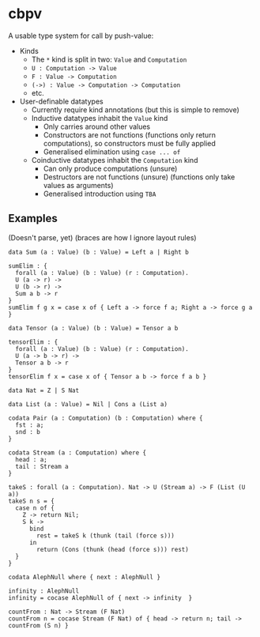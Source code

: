 # cbpv

A usable type system for call by push-value:

* Kinds
  * The `*` kind is split in two: `Value` and `Computation`
  * `U : Computation -> Value`
  * `F : Value -> Computation`
  * `(->) : Value -> Computation -> Computation`
  * etc.
* User-definable datatypes
  * Currently require kind annotations (but this is simple to remove)
  * Inductive datatypes inhabit the `Value` kind
    * Only carries around other values
    * Constructors are not functions (functions only return computations),
      so constructors must be fully applied
    * Generalised elimination using `case ... of`
  * Coinductive datatypes inhabit the `Computation` kind
    * Can only produce computations (unsure)
    * Destructors are not functions (unsure) (functions only take values as arguments)
    * Generalised introduction using `TBA`

## Examples

(Doesn't parse, yet) (braces are how I ignore layout rules)

```
data Sum (a : Value) (b : Value) = Left a | Right b

sumElim : {
  forall (a : Value) (b : Value) (r : Computation).
  U (a -> r) ->
  U (b -> r) ->
  Sum a b -> r
}
sumElim f g x = case x of { Left a -> force f a; Right a -> force g a }

data Tensor (a : Value) (b : Value) = Tensor a b

tensorElim : {
  forall (a : Value) (b : Value) (r : Computation).
  U (a -> b -> r) ->
  Tensor a b -> r
}
tensorElim f x = case x of { Tensor a b -> force f a b }

data Nat = Z | S Nat

data List (a : Value) = Nil | Cons a (List a)

codata Pair (a : Computation) (b : Computation) where {
  fst : a;
  snd : b
}

codata Stream (a : Computation) where {
  head : a;
  tail : Stream a
}

takeS : forall (a : Computation). Nat -> U (Stream a) -> F (List (U a))
takeS n s = {
  case n of { 
    Z -> return Nil; 
    S k -> 
      bind 
        rest = takeS k (thunk (tail (force s))) 
      in 
        return (Cons (thunk (head (force s))) rest)
  }
}

codata AlephNull where { next : AlephNull }
  
infinity : AlephNull
infinity = cocase AlephNull of { next -> infinity  }

countFrom : Nat -> Stream (F Nat)
countFrom n = cocase Stream (F Nat) of { head -> return n; tail -> countFrom (S n) }
```

